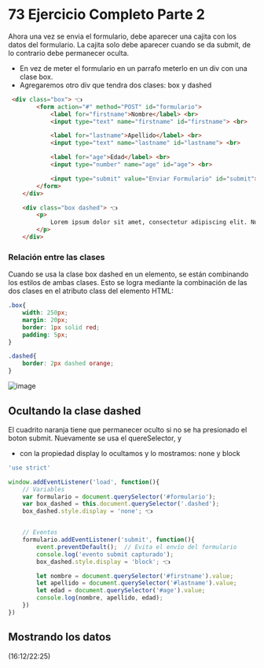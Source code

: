 # 73 Ejercicio Completo Parte 2

Ahora una vez se envia el formulario, debe aparecer una cajita con los datos del formulario. La cajita solo debe aparecer cuando se da submit, de lo contrario debe permanecer oculta.

- En vez de meter el formulario en un parrafo meterlo en un div con una clase box. 
- Agregaremos otro div que tendra dos clases: box y dashed

```html
 <div class="box"> 👈
        <form action="#" method="POST" id="formulario">
            <label for="firstname">Nombre</label> <br>
            <input type="text" name="firstname" id="firstname"> <br>

            <label for="lastname">Apellido</label> <br>
            <input type="text" name="lastname" id="lastname"> <br>

            <label for="age">Edad</label> <br>
            <input type="number" name="age" id="age"> <br>

            <input type="submit" value="Enviar Formulario" id="submit"> <br>
        </form>
    </div>

    <div class="box dashed"> 👈
        <p>
            Lorem ipsum dolor sit amet, consectetur adipiscing elit. Nullam sit amet commodo metus, sit amet porttitor arcu. Aliquam finibus rutrum tempor. Donec eget viverra lectus. Donec cursus mi orci, ac congue justo gravida et. Aenean quis porttitor magna. Curabitur eu urna eget urna aliquam tincidunt a a tellus.
        </p>
    </div>
```

### Relación entre las clases

Cuando se usa la clase box dashed en un elemento, se están combinando los estilos de ambas clases. Esto se logra mediante la combinación de las dos clases en el atributo class del elemento HTML:

```css
.box{
    width: 250px;
    margin: 20px;
    border: 1px solid red;
    padding: 5px;
}

.dashed{
    border: 2px dashed orange;
}
```

![image](https://i.imgur.com/irzCP3w.png)

## Ocultando la clase dashed

El cuadrito naranja tiene que permanecer oculto si no se ha presionado el boton submit. Nuevamente se usa el quereSelector, y 

- con la propiedad display lo ocultamos y lo mostramos: none y block

```js
'use strict'

window.addEventListener('load', function(){
    // Variables
    var formulario = document.querySelector('#formulario');
    var box_dashed = this.document.querySelector('.dashed');
    box_dashed.style.display = 'none'; 👈


    // Eventos
    formulario.addEventListener('submit', function(){
        event.preventDefault();  // Evita el envío del formulario
        console.log('evento submit capturado');
        box_dashed.style.display = 'block'; 👈

        let nombre = document.querySelector('#firstname').value;
        let apellido = document.querySelector('#lastname').value;
        let edad = document.querySelector('#age').value;
        console.log(nombre, apellido, edad);
    })
})
```
## Mostrando los datos 
(16:12/22:25)